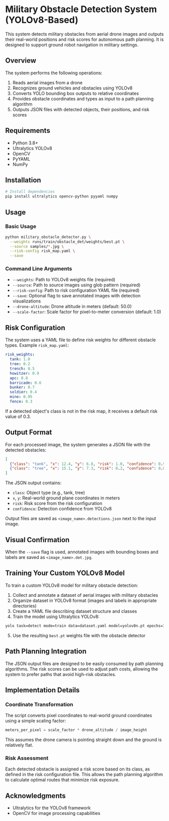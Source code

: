 # Military Obstacle Detection System (YOLOv8-Based)

This system detects military obstacles from aerial drone images and outputs their real-world positions and risk scores for autonomous path planning. It is designed to support ground robot navigation in military settings.

## Overview

The system performs the following operations:
1. Reads aerial images from a drone
2. Recognizes ground vehicles and obstacles using YOLOv8
3. Converts YOLO bounding box outputs to relative coordinates
4. Provides obstacle coordinates and types as input to a path planning algorithm
5. Outputs JSON files with detected objects, their positions, and risk scores

## Requirements

- Python 3.8+
- Ultralytics YOLOv8
- OpenCV
- PyYAML
- NumPy

## Installation

```bash
# Install dependencies
pip install ultralytics opencv-python pyyaml numpy
```

## Usage

### Basic Usage

```bash
python military_obstacle_detector.py \
  --weights runs/train/obstacle_det/weights/best.pt \
  --source samples/*.jpg \
  --risk-config risk_map.yaml \
  --save
```

### Command Line Arguments

- `--weights`: Path to YOLOv8 weights file (required)
- `--source`: Path to source images using glob pattern (required)
- `--risk-config`: Path to risk configuration YAML file (required)
- `--save`: Optional flag to save annotated images with detection visualizations
- `--drone-altitude`: Drone altitude in meters (default: 50.0)
- `--scale-factor`: Scale factor for pixel-to-meter conversion (default: 1.0)

## Risk Configuration

The system uses a YAML file to define risk weights for different obstacle types. Example `risk_map.yaml`:

```yaml
risk_weights:
  tank: 1.0
  tree: 0.2
  trench: 0.5
  howitzer: 0.9
  apc: 0.8
  barricade: 0.6
  bunker: 0.7
  soldier: 0.4
  mine: 0.95
  fence: 0.3
```

If a detected object's class is not in the risk map, it receives a default risk value of 0.3.

## Output Format

For each processed image, the system generates a JSON file with the detected obstacles:

```json
[
  {"class": "tank", "x": 12.4, "y": 6.8, "risk": 1.0, "confidence": 0.94},
  {"class": "tree", "x": 15.1, "y": 7.3, "risk": 0.2, "confidence": 0.87}
]
```

The JSON output contains:
- `class`: Object type (e.g., tank, tree)
- `x`, `y`: Real-world ground plane coordinates in meters
- `risk`: Risk score from the risk configuration
- `confidence`: Detection confidence from YOLOv8

Output files are saved as `<image_name>.detections.json` next to the input image.

## Visual Confirmation

When the `--save` flag is used, annotated images with bounding boxes and labels are saved as `<image_name>.det.jpg`.

## Training Your Custom YOLOv8 Model

To train a custom YOLOv8 model for military obstacle detection:

1. Collect and annotate a dataset of aerial images with military obstacles
2. Organize dataset in YOLOv8 format (images and labels in appropriate directories)
3. Create a YAML file describing dataset structure and classes
4. Train the model using Ultralytics YOLOv8:

```bash
yolo task=detect mode=train data=dataset.yaml model=yolov8n.pt epochs=100 imgsz=640
```

5. Use the resulting `best.pt` weights file with the obstacle detector

## Path Planning Integration

The JSON output files are designed to be easily consumed by path planning algorithms. The risk scores can be used to adjust path costs, allowing the system to prefer paths that avoid high-risk obstacles.

## Implementation Details

### Coordinate Transformation

The script converts pixel coordinates to real-world ground coordinates using a simple scaling factor:

```python
meters_per_pixel = scale_factor * drone_altitude / image_height
```

This assumes the drone camera is pointing straight down and the ground is relatively flat.

### Risk Assessment

Each detected obstacle is assigned a risk score based on its class, as defined in the risk configuration file. This allows the path planning algorithm to calculate optimal routes that minimize risk exposure.

## Acknowledgments

- Ultralytics for the YOLOv8 framework
- OpenCV for image processing capabilities 